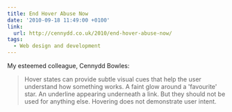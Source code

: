```yaml
---
title: End Hover Abuse Now
date: '2010-09-18 11:49:00 +0100'
link:
  url: http://cennydd.co.uk/2010/end-hover-abuse-now/
tags:
  - Web design and development
---
```

My esteemed colleague, Cennydd Bowles:

> Hover states can provide subtle visual cues that help the user understand how something works. A faint glow around a 'favourite' star. An underline appearing underneath a link. But they should not be used for anything else. Hovering does not demonstrate user intent.
